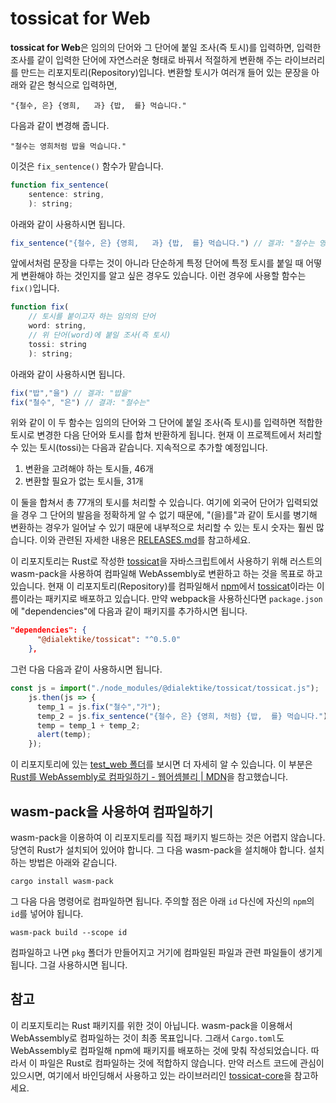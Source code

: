 # tossicat for Web

**tossicat for Web**은 임의의 단어와 그 단어에 붙일 조사(즉 토시)를 입력하면, 입력한 조사를 같이 입력한 단어에 자연스러운 형태로 바꿔서 적절하게 변환해 주는 라이브러리를 만드는 리포지토리(Repository)입니다. 변환할 토시가 여러개 들어 있는 문장을 아래와 같은 형식으로 입력하면,

`"{철수, 은} {영희,   과} {밥,  를} 먹습니다."`

다음과 같이 변경해 줍니다.

`"철수는 영희처럼 밥을 먹습니다."`

이것은 `fix_sentence()` 함수가 맡습니다.

```js
function fix_sentence(
    sentence: string, 
    ): string;
```

아래와 같이 사용하시면 됩니다.

```js
fix_sentence("{철수, 은} {영희,   과} {밥,  를} 먹습니다.") // 겔과: "철수는 영희처럼 밥을 먹습니다."
```

앞에서처럼 문장을 다루는 것이 아니라 단순하게 특정 단어에 특정 토시를 붙일 때 어떻게 변환해야 하는 것인지를 알고 싶은 경우도 있습니다. 이런 경우에 사용할 함수는 `fix()`입니다.

```js
function fix(
    // 토시를 붙이고자 하는 임의의 단어
    word: string, 
    // 위 단어(word)에 붙일 조사(즉 토시)
    tossi: string
    ): string;
```

아래와 같이 사용하시면 됩니다.

```js
fix("밥","을") // 겔과: "밥을" 
fix("철수", "은") // 결과: "철수는"
```

위와 같이 이 두 함수는 임의의 단어와 그 단어에 붙일 조사(즉 토시)를 입력하면 적합한 토시로 변경한 다음 단어와 토시를 합쳐 반환하게 됩니다. 현재 이 프로젝트에서 처리할 수 있는 토시(tossi)는 다음과 같습니다. 지속적으로 추가할 예정입니다.

1. 변환을 고려해야 하는 토시들, 46개
2. 변환할 필요가 없는 토시들, 31개

이 둘을 합쳐서 총 77개의 토시를 처리할 수 있습니다. 여기에 외국어 단어가 입력되었을 경우 그 단어의 발음을 정확하게 알 수 없기 때문에, "(을)를"과 같이 토시를 병기해 변환하는 경우가 일어날 수 있기 때문에 내부적으로 처리할 수 있는 토시 숫자는 훨씬 많습니다. 이와 관련된 자세한 내용은 [RELEASES.md](https://github.com/tossicat/tossicat-core/blob/main/RELEASES.md)를 참고하세요.

이 리포지토리는 Rust로 작성한 [tossicat](https://crates.io/crates/tossicat)을 자바스크립트에서 사용하기 위해 러스트의 wasm-pack을 사용하여 컴파일해 WebAssembly로 변환하고 하는 것을 목표로 하고 있습니다. 현재 이 리포지토리(Repository)를 컴파일해서 [npm](https://www.npmjs.com)에서 [tossicat](https://www.npmjs.com/package/@dialektike/tossicat)이라는 이름이라는 패키지로 배포하고 있습니다. 만약 webpack을 사용하신다면 `package.json`에 "dependencies"에 다음과 같이 패키지를 추가하시면 됩니다.

```json
"dependencies": {
      "@dialektike/tossicat": "^0.5.0"
    },
```

그런 다음 다음과 같이 사용하시면 됩니다.

```js
const js = import("./node_modules/@dialektike/tossicat/tossicat.js");
    js.then(js => {
      temp_1 = js.fix("철수","가");
      temp_2 = js.fix_sentence("{철수, 은} {영희, 처럼} {밥,  를} 먹습니다.");
      temp = temp_1 + temp_2;
      alert(temp);
    });
```

이 리포지토리에 있는 [test_web 폴더](https://github.com/tossicat/tossicat-web/tree/main/test_web)를 보시면 더 자세히 알 수 있습니다. 이 부분은 [Rust를 WebAssembly로 컴파일하기 - 웹어셈블리 | MDN](https://developer.mozilla.org/ko/docs/WebAssembly/Rust_to_wasm)을 참고했습니다.

## wasm-pack을 사용하여 컴파일하기

wasm-pack을 이용하여 이 리포지토리를 직접 패키지 빌드하는 것은 어렵지 않습니다. 당연히 Rust가 설치되어 있어야 합니다. 그 다음 wasm-pack을 설치해야 합니다. 설치하는 방법은 아래와 같습니다.

```console
cargo install wasm-pack
```

그 다음 다음 명령어로 컴파일하면 됩니다. 주의할 점은 아래 `id` 다신에 자신의 `npm`의 `id`를 넣어야 됩니다.

```console
wasm-pack build --scope id
```

컴파일하고 나면 `pkg` 폴더가 만들어지고 거기에 컴파일된 파일과 관련 파일들이 생기게 됩니다. 그걸 사용하시면 됩니다.

## 참고

이 리포지토리는 Rust 패키지를 위한 것이 아닙니다. wasm-pack을 이용해서 WebAssembly로 컴파일하는 것이 최종 목표입니다. 그래서 `Cargo.toml`도 WebAssembly로 컴파일해 npm에 패키지를 배포하는 것에 맞춰 작성되었습니다. 따라서 이 파일은 Rust로 컴파일하는 것에 적합하지 않습니다. 만약 러스트 코드에 관심이 있으시면, 여기에서 바인딩해서 사용하고 있는 라이브러리인  [tossicat-core](https://github.com/tossicat/tossicat-core)을 참고하세요.
